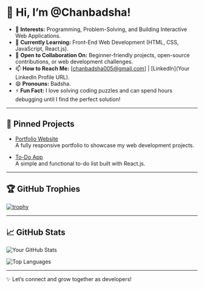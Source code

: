 
# 👋 Hi, I’m @Chanbadsha!

- 👀 **Interests:** Programming, Problem-Solving, and Building Interactive Web Applications.  
- 🌱 **Currently Learning:** Front-End Web Development (HTML, CSS, JavaScript, React.js).  
- 💬 **Open to Collaboration On:** Beginner-friendly projects, open-source contributions, or web development challenges.  
- 📫 **How to Reach Me:** [chanbadsha005@gmail.com] | [LinkedIn](Your LinkedIn Profile URL).  
- 😄 **Pronouns:** Badsha.  
- ⚡ **Fun Fact:** I love solving coding puzzles and can spend hours debugging until I find the perfect solution!  

---

## 🌟 Pinned Projects
- [Portfolio Website](https://github.com/Chanbadsha/portfolio-website)  
  A fully responsive portfolio to showcase my web development projects.  

- [To-Do App](https://github.com/Chanbadsha/todo-app)  
  A simple and functional to-do list built with React.js.  

---

## 🏆 GitHub Trophies
[![trophy](https://github-profile-trophy.vercel.app/?username=Chanbadsha&theme=radical&margin-w=15)](https://github.com/ryo-ma/github-profile-trophy)

---

## 📈 GitHub Stats
![Your GitHub Stats](https://github-readme-stats.vercel.app/api?username=Chanbadsha&show_icons=true&theme=radical)

![Top Languages](https://github-readme-stats.vercel.app/api/top-langs/?username=Chanbadsha&layout=compact&theme=radical)

---

✨ Let’s connect and grow together as developers!



